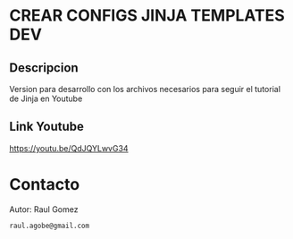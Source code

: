 # CREAR CONFIGS JINJA TEMPLATES DEV

## Descripcion

Version para desarrollo con los archivos necesarios para seguir el tutorial de Jinja en Youtube

## Link Youtube

https://youtu.be/QdJQYLwvG34

# Contacto

Autor: Raul Gomez

    raul.agobe@gmail.com
